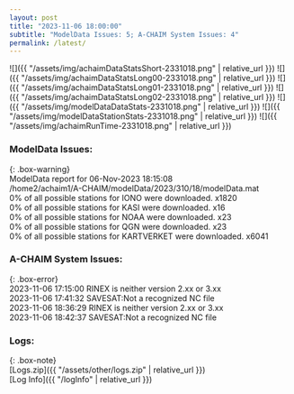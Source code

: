 ```yaml
---
layout: post
title: "2023-11-06 18:00:00"
subtitle: "ModelData Issues: 5; A-CHAIM System Issues: 4"
permalink: /latest/
---
```


![]({{ "/assets/img/achaimDataStatsShort-2331018.png" | relative_url }})
![]({{ "/assets/img/achaimDataStatsLong00-2331018.png" | relative_url }})
![]({{ "/assets/img/achaimDataStatsLong01-2331018.png" | relative_url }})
![]({{ "/assets/img/achaimDataStatsLong02-2331018.png" | relative_url }})
![]({{ "/assets/img/modelDataDataStats-2331018.png" | relative_url }})
![]({{ "/assets/img/modelDataStationStats-2331018.png" | relative_url }})
![]({{ "/assets/img/achaimRunTime-2331018.png" | relative_url }})


### ModelData Issues:  
  
{: .box-warning}  
 ModelData report for 06-Nov-2023 18:15:08   
 /home2/achaim1/A-CHAIM/modelData/2023/310/18/modelData.mat   
 0% of all possible stations for IONO were downloaded. x1820   
 0% of all possible stations for KASI were downloaded. x16   
 0% of all possible stations for NOAA were downloaded. x23   
 0% of all possible stations for QGN were downloaded. x23   
 0% of all possible stations for KARTVERKET were downloaded. x6041   
  
### A-CHAIM System Issues:  
  
{: .box-error}  
2023-11-06 17:15:00 RINEX is neither version 2.xx or 3.xx  
2023-11-06 17:41:32 SAVESAT:Not a recognized NC file  
2023-11-06 18:36:29 RINEX is neither version 2.xx or 3.xx  
2023-11-06 18:42:37 SAVESAT:Not a recognized NC file  

### Logs:  
  
{: .box-note}  
[Logs.zip]({{ "/assets/other/logs.zip" | relative_url }})  
[Log Info]({{ "/logInfo" | relative_url }})  
